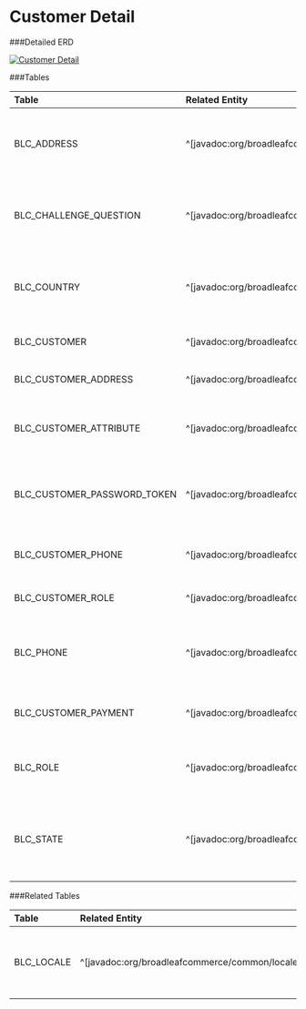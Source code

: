 # Customer Detail

###Detailed ERD

[![Customer Detail](dataModel/CustomerDetailedERD.png)](_img/dataModel/CustomerDetailedERD.png)

###Tables

| Table                      | Related Entity | Description                                         |
|:---------------------------|:----------|:----------------------------------------------------|
|BLC\_ADDRESS                 | ^[javadoc:org/broadleafcommerce/profile/core/domain/Address]     | Contains address information, e.g. city, state, and postal code   |
|BLC\_CHALLENGE\_QUESTION      | ^[javadoc:org/broadleafcommerce/profile/core/domain/ChallengeQuestion]      | Question to present the user for password recovery purposes       |
|BLC\_COUNTRY                 | ^[javadoc:org/broadleafcommerce/profile/core/domain/Country]      | Contains country information, e.g. abbreviation and name          |
|BLC\_CUSTOMER                | ^[javadoc:org/broadleafcommerce/profile/core/domain/Customer]      | Represents a customer in Broadleaf  |
|BLC\_CUSTOMER\_ADDRESS        | ^[javadoc:org/broadleafcommerce/profile/core/domain/CustomerAddress]      | Associates a customer to an address  |
|BLC\_CUSTOMER\_ATTRIBUTE      | ^[javadoc:org/broadleafcommerce/profile/core/domain/CustomerAttribute]      | Holds name-value pairs of attributes for a customer  |
|BLC\_CUSTOMER\_PASSWORD\_TOKEN | ^[javadoc:org/broadleafcommerce/profile/core/domain/CustomerForgotPasswordSecurityToken]      | Holds token information for password recovery purposes  |
|BLC\_CUSTOMER\_PHONE          | ^[javadoc:org/broadleafcommerce/profile/core/domain/CustomerPhone]      | Associates a customer to a phone number  |
|BLC\_CUSTOMER\_ROLE           | ^[javadoc:org/broadleafcommerce/profile/core/domain/CustomerRole]      | Associates a customer to a role  |
|BLC\_PHONE                   | ^[javadoc:org/broadleafcommerce/profile/core/domain/Phone]      | Contains phone information, e.g. number and if it's active        |
|BLC\_CUSTOMER\_PAYMENT        | ^[javadoc:org/broadleafcommerce/profile/core/domain/CustomerPayment]  | Contains customer payment information.    |
|BLC\_ROLE                    | ^[javadoc:org/broadleafcommerce/profile/core/domain/Role]      | Contains role information, e.g. role name  |
|BLC\_STATE                   | ^[javadoc:org/broadleafcommerce/profile/core/domain/State]      | Contains state information, e.g. abbreviation, name, and country  |

###Related Tables

| Table               | Related Entity    | Description                                                    |
|:--------------------|:--------------|:---------------------------------------------------------------|
|BLC\_LOCALE           | ^[javadoc:org/broadleafcommerce/common/locale/domain/Locale]          | Contains locale information, such as code and if it's default  |
